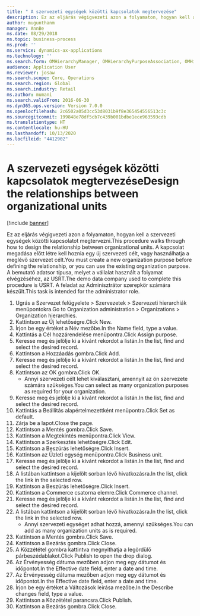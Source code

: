 ```yaml
---
title: " A szervezeti egységek közötti kapcsolatok megtervezése"
description: Ez az eljárás végigvezeti azon a folyamaton, hogyan kell a szervezeti egységek közötti kapcsolatot megtervezni.
author: mugunthanm
manager: AnnBe
ms.date: 08/29/2018
ms.topic: business-process
ms.prod: ''
ms.service: dynamics-ax-applications
ms.technology: ''
ms.search.form: OMHierarchyManager, OMHierarchyPurposeAssociation, OMHierarchySelection, HierarchyDesigner, OMNodeSelection,  HierarchyPublishAndCloseForm
audience: Application User
ms.reviewer: josaw
ms.search.scope: Core, Operations
ms.search.region: Global
ms.search.industry: Retail
ms.author: mumani
ms.search.validFrom: 2016-06-30
ms.dyn365.ops.version: Version 7.0.0
ms.openlocfilehash: 2c6502a05d3cc53d8031b9f8e365454556513c3c
ms.sourcegitcommit: 199848e78df5cb7c439b001bdbe1ece963593cdb
ms.translationtype: HT
ms.contentlocale: hu-HU
ms.lasthandoff: 10/13/2020
ms.locfileid: "4412902"
---
```

# <a name="design-the-relationships-between-organizational-units"></a><span data-ttu-id="5efd7-103"> A szervezeti egységek közötti kapcsolatok megtervezése</span><span class="sxs-lookup"><span data-stu-id="5efd7-103">Design the relationships between organizational units</span></span>

[!include [banner](../includes/banner.md)]

<span data-ttu-id="5efd7-104">Ez az eljárás végigvezeti azon a folyamaton, hogyan kell a szervezeti egységek közötti kapcsolatot megtervezni.</span><span class="sxs-lookup"><span data-stu-id="5efd7-104">This procedure walks through how to design the relationship between organizational units.</span></span> <span data-ttu-id="5efd7-105">A kapcsolat megadása előtt létre kell hoznia egy új szervezeti célt, vagy használhatja a meglévő szervezet célt.</span><span class="sxs-lookup"><span data-stu-id="5efd7-105">You must create a new organization purpose before defining the relationship, or you can use the existing organization purpose.</span></span> <span data-ttu-id="5efd7-106">A bemutató adatsor típusa, melyet a vállalat használt a folyamat elvégzéséhez, az USRT.</span><span class="sxs-lookup"><span data-stu-id="5efd7-106">The demo data company used to complete this procedure is USRT.</span></span> <span data-ttu-id="5efd7-107">A feladat az Adminisztrátor szerepkör számára készült.</span><span class="sxs-lookup"><span data-stu-id="5efd7-107">This task is intended for the administrator role.</span></span>

1. <span data-ttu-id="5efd7-108">Ugrás a Szervezet felügyelete > Szervezetek > Szervezeti hierarchiák menüpontokra.</span><span class="sxs-lookup"><span data-stu-id="5efd7-108">Go to Organization administration > Organizations > Organization hierarchies.</span></span>
2. <span data-ttu-id="5efd7-109">Kattintson az Új lehetőségre.</span><span class="sxs-lookup"><span data-stu-id="5efd7-109">Click New.</span></span>
3. <span data-ttu-id="5efd7-110">Írjon be egy értéket a Név mezőbe.</span><span class="sxs-lookup"><span data-stu-id="5efd7-110">In the Name field, type a value.</span></span>
4. <span data-ttu-id="5efd7-111">Kattintás a Cél hozzárendelése menüpontra.</span><span class="sxs-lookup"><span data-stu-id="5efd7-111">Click Assign purpose.</span></span>
5. <span data-ttu-id="5efd7-112">Keresse meg és jelölje ki a kívánt rekordot a listán.</span><span class="sxs-lookup"><span data-stu-id="5efd7-112">In the list, find and select the desired record.</span></span>
6. <span data-ttu-id="5efd7-113">Kattintson a Hozzáadás gombra.</span><span class="sxs-lookup"><span data-stu-id="5efd7-113">Click Add.</span></span>
7. <span data-ttu-id="5efd7-114">Keresse meg és jelölje ki a kívánt rekordot a listán.</span><span class="sxs-lookup"><span data-stu-id="5efd7-114">In the list, find and select the desired record.</span></span>
8. <span data-ttu-id="5efd7-115">Kattintson az OK gombra.</span><span class="sxs-lookup"><span data-stu-id="5efd7-115">Click OK.</span></span>
    * <span data-ttu-id="5efd7-116">Annyi szervezeti célt lehet kiválasztani, amennyit az ön szervezete számára szükséges.</span><span class="sxs-lookup"><span data-stu-id="5efd7-116">You can select as many organization purposes as required for your organization.</span></span>  
9. <span data-ttu-id="5efd7-117">Keresse meg és jelölje ki a kívánt rekordot a listán.</span><span class="sxs-lookup"><span data-stu-id="5efd7-117">In the list, find and select the desired record.</span></span>
10. <span data-ttu-id="5efd7-118">Kattintás a Beállítás alapértelmezettként menüpontra.</span><span class="sxs-lookup"><span data-stu-id="5efd7-118">Click Set as default.</span></span>
11. <span data-ttu-id="5efd7-119">Zárja be a lapot.</span><span class="sxs-lookup"><span data-stu-id="5efd7-119">Close the page.</span></span>
12. <span data-ttu-id="5efd7-120">Kattintson a Mentés gombra.</span><span class="sxs-lookup"><span data-stu-id="5efd7-120">Click Save.</span></span>
13. <span data-ttu-id="5efd7-121">Kattintson a Megtekintés menüpontra.</span><span class="sxs-lookup"><span data-stu-id="5efd7-121">Click View.</span></span>
14. <span data-ttu-id="5efd7-122">Kattintson a Szerkesztés lehetőségre.</span><span class="sxs-lookup"><span data-stu-id="5efd7-122">Click Edit.</span></span>
15. <span data-ttu-id="5efd7-123">Kattintson a Beszúrás lehetőségre.</span><span class="sxs-lookup"><span data-stu-id="5efd7-123">Click Insert.</span></span>
16. <span data-ttu-id="5efd7-124">Kattintson az Üzleti egység menüpontra.</span><span class="sxs-lookup"><span data-stu-id="5efd7-124">Click Business unit.</span></span>
17. <span data-ttu-id="5efd7-125">Keresse meg és jelölje ki a kívánt rekordot a listán.</span><span class="sxs-lookup"><span data-stu-id="5efd7-125">In the list, find and select the desired record.</span></span>
18. <span data-ttu-id="5efd7-126">A listában kattintson a kijelölt sorban lévő hivatkozásra.</span><span class="sxs-lookup"><span data-stu-id="5efd7-126">In the list, click the link in the selected row.</span></span>
19. <span data-ttu-id="5efd7-127">Kattintson a Beszúrás lehetőségre.</span><span class="sxs-lookup"><span data-stu-id="5efd7-127">Click Insert.</span></span>
20. <span data-ttu-id="5efd7-128">Kattintson a Commerce csatorna elemre.</span><span class="sxs-lookup"><span data-stu-id="5efd7-128">Click Commerce channel.</span></span>
21. <span data-ttu-id="5efd7-129">Keresse meg és jelölje ki a kívánt rekordot a listán.</span><span class="sxs-lookup"><span data-stu-id="5efd7-129">In the list, find and select the desired record.</span></span>
22. <span data-ttu-id="5efd7-130">A listában kattintson a kijelölt sorban lévő hivatkozásra.</span><span class="sxs-lookup"><span data-stu-id="5efd7-130">In the list, click the link in the selected row.</span></span>
    * <span data-ttu-id="5efd7-131">Annyi szervezeti egységet adhat hozzá, amennyi szükséges.</span><span class="sxs-lookup"><span data-stu-id="5efd7-131">You can add as many organization units as is required.</span></span>  
23. <span data-ttu-id="5efd7-132">Kattintson a Mentés gombra.</span><span class="sxs-lookup"><span data-stu-id="5efd7-132">Click Save.</span></span>
24. <span data-ttu-id="5efd7-133">Kattintson a Bezárás gombra.</span><span class="sxs-lookup"><span data-stu-id="5efd7-133">Click Close.</span></span>
25. <span data-ttu-id="5efd7-134">A Közzététel gombra kattintva megnyithatja a legördülő párbeszédablakot.</span><span class="sxs-lookup"><span data-stu-id="5efd7-134">Click Publish to open the drop dialog.</span></span>
26. <span data-ttu-id="5efd7-135">Az Érvényesség dátuma mezőben adjon meg egy dátumot és időpontot.</span><span class="sxs-lookup"><span data-stu-id="5efd7-135">In the Effective date field, enter a date and time.</span></span>
27. <span data-ttu-id="5efd7-136">Az Érvényesség dátuma mezőben adjon meg egy dátumot és időpontot.</span><span class="sxs-lookup"><span data-stu-id="5efd7-136">In the Effective date field, enter a date and time.</span></span>
28. <span data-ttu-id="5efd7-137">Írjon be egy értéket a Változások leírása mezőbe.</span><span class="sxs-lookup"><span data-stu-id="5efd7-137">In the Describe changes field, type a value.</span></span>
29. <span data-ttu-id="5efd7-138">Kattintson a Közzététel parancsra.</span><span class="sxs-lookup"><span data-stu-id="5efd7-138">Click Publish.</span></span>
30. <span data-ttu-id="5efd7-139">Kattintson a Bezárás gombra.</span><span class="sxs-lookup"><span data-stu-id="5efd7-139">Click Close.</span></span>


